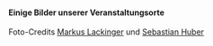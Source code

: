#### Einige Bilder unserer Veranstaltungsorte
Foto-Credits [Markus Lackinger](http://www.jazzfoto.at/) und [Sebastian Huber](https://sebastian-huber.at/)
